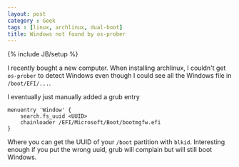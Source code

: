 ```yaml
---
layout: post
category : Geek
tags : [linux, archlinux, dual-boot]
title: Windows not found by os-prober
---
```

{% include JB/setup %}

I recently bought a new computer. When installing archlinux, I couldn't get
`os-prober` to detect Windows even though I could see all the Windows file in
`/boot/EFI/...`.

I eventually just manually added a grub entry

```
menuentry 'Window' {
	search.fs_uuid <UUID>
	chainloader /EFI/Microsoft/Boot/bootmgfw.efi
}
```

Where you can get the UUID of your `/boot` partition with `blkid`. Interesting
enough if you put the wrong uuid, grub will complain but will still boot Windows.
